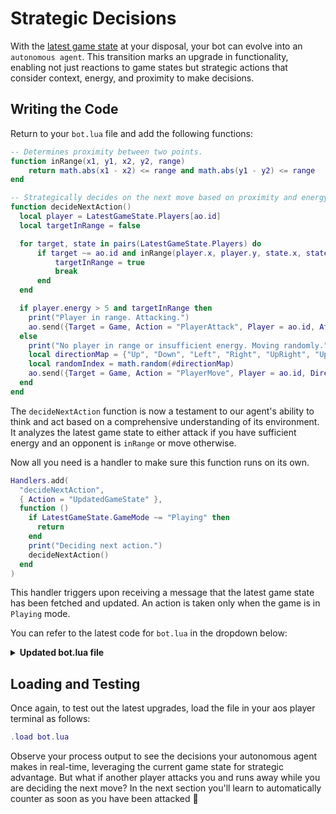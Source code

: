 # Strategic Decisions

With the [latest game state](game-state) at your disposal, your bot can evolve into an `autonomous agent`. This transition marks an upgrade in functionality, enabling not just reactions to game states but strategic actions that consider context, energy, and proximity to make decisions.

## Writing the Code

Return to your `bot.lua` file and add the following functions:

```lua
-- Determines proximity between two points.
function inRange(x1, y1, x2, y2, range)
    return math.abs(x1 - x2) <= range and math.abs(y1 - y2) <= range
end

-- Strategically decides on the next move based on proximity and energy.
function decideNextAction()
  local player = LatestGameState.Players[ao.id]
  local targetInRange = false

  for target, state in pairs(LatestGameState.Players) do
      if target ~= ao.id and inRange(player.x, player.y, state.x, state.y, 1) then
          targetInRange = true
          break
      end
  end

  if player.energy > 5 and targetInRange then
    print("Player in range. Attacking.")
    ao.send({Target = Game, Action = "PlayerAttack", Player = ao.id, AttackEnergy = tostring(player.energy)})
  else
    print("No player in range or insufficient energy. Moving randomly.")
    local directionMap = {"Up", "Down", "Left", "Right", "UpRight", "UpLeft", "DownRight", "DownLeft"}
    local randomIndex = math.random(#directionMap)
    ao.send({Target = Game, Action = "PlayerMove", Player = ao.id, Direction = directionMap[randomIndex]})
  end
end
```

The `decideNextAction` function is now a testament to our agent's ability to think and act based on a comprehensive understanding of its environment. It analyzes the latest game state to either attack if you have sufficient energy and an opponent is `inRange` or move otherwise.

Now all you need is a handler to make sure this function runs on its own.

```lua
Handlers.add(
  "decideNextAction",
  { Action = "UpdatedGameState" },
  function ()
    if LatestGameState.GameMode ~= "Playing" then
      return
    end
    print("Deciding next action.")
    decideNextAction()
  end
)
```

This handler triggers upon receiving a message that the latest game state has been fetched and updated. An action is taken only when the game is in `Playing` mode.

You can refer to the latest code for `bot.lua` in the dropdown below:

<details>
  <summary><strong>Updated bot.lua file</strong></summary>

```lua
LatestGameState = LatestGameState or nil

function inRange(x1, y1, x2, y2, range)
    return math.abs(x1 - x2) <= range and math.abs(y1 - y2) <= range
end

function decideNextAction()
  local player = LatestGameState.Players[ao.id]
  local targetInRange = false

  for target, state in pairs(LatestGameState.Players) do
      if target ~= ao.id and inRange(player.x, player.y, state.x, state.y, 1) then
          targetInRange = true
          break
      end
  end

  if player.energy > 5 and targetInRange then
    print("Player in range. Attacking.")
    ao.send({Target = Game, Action = "PlayerAttack", Player = ao.id, AttackEnergy = tostring(player.energy)})
  else
    print("No player in range or insufficient energy. Moving randomly.")
    local directionMap = {"Up", "Down", "Left", "Right", "UpRight", "UpLeft", "DownRight", "DownLeft"}
    local randomIndex = math.random(#directionMap)
    ao.send({Target = Game, Action = "PlayerMove", Player = ao.id, Direction = directionMap[randomIndex]})
  end
end

Handlers.add(
"HandleAnnouncements",
{ Action = "Announcement" },
function (msg)
  ao.send({Target = Game, Action = "GetGameState"})
  print(msg.Event .. ": " .. msg.Data)
end
)

Handlers.add(
"UpdateGameState",
{ Action = "GameState" },
function (msg)
  local json = require("json")
  LatestGameState = json.decode(msg.Data)
  ao.send({Target = ao.id, Action = "UpdatedGameState"})
end
)

Handlers.add(
"decideNextAction",
{ Action = "UpdatedGameState" },
function ()
  if LatestGameState.GameMode ~= "Playing" then
    return
  end
  print("Deciding next action.")
  decideNextAction()
end
)
```

</details>

## Loading and Testing

Once again, to test out the latest upgrades, load the file in your aos player terminal as follows:

```lua
.load bot.lua
```

Observe your process output to see the decisions your autonomous agent makes in real-time, leveraging the current game state for strategic advantage. But what if another player attacks you and runs away while you are deciding the next move? In the next section you'll learn to automatically counter as soon as you have been attacked 🤺

